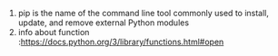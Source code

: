 1. pip   is the name of the command line tool commonly used to install, update, and remove external Python modules
2. info about function :https://docs.python.org/3/library/functions.html#open 
